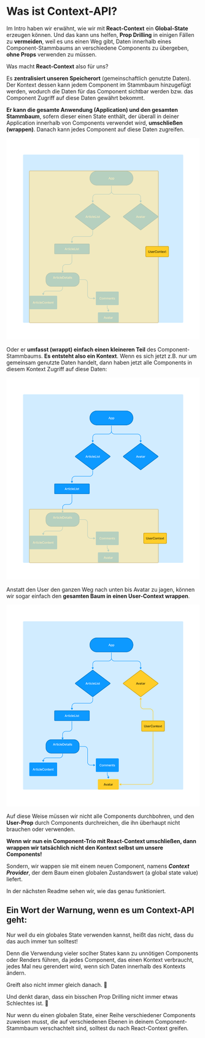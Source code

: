 #  Was ist Context-API?


Im Intro haben wir erwähnt, wie wir mit **React-Context** ein **Global-State** erzeugen können. Und das kann uns helfen, **Prop Drilling** in einigen Fällen zu **vermeiden**, weil es uns einen Weg gibt, Daten innerhalb eines Component-Stammbaums an verschiedene Components zu übergeben, **ohne Props** verwenden zu müssen.
  
Was macht **React-Context** also für uns?

Es **zentralisiert unseren Speicherort** (gemeinschaftlich genutzte Daten). Der Kontext dessen kann jedem Component im Stammbaum hinzugefügt werden, wodurch die Daten für das Component sichtbar werden bzw. das Component Zugriff auf diese Daten gewährt bekommt. 

**Er kann die gesamte Anwendung (Application) und den gesamten Stammbaum**, sofern dieser einen State enthält, der überall in deiner Application innerhalb von Components verwendet wird, **umschließen (wrappen)**. Danach kann jedes Component auf diese Daten zugreifen.

![Context Wrap](../images/UserContext-Wrap.png)

Oder er **umfasst (wrappt) einfach einen kleineren Teil** des Component-Stammbaums. **Es entsteht also ein Kontext**.
Wenn es sich jetzt z.B. nur um gemeinsam genutzte Daten handelt, dann haben jetzt alle Components in diesem Kontext Zugriff auf diese Daten:

![Context Wrap](../images/Context-Wrap-where-needed.png)

Anstatt den User den ganzen Weg nach unten bis Avatar zu jagen, können wir sogar einfach den **gesamten Baum in einen User-Context wrappen**.

![Context Wrap](../images/Best-Context.png)

Auf diese Weise müssen wir nicht alle Components durchbohren, und den **User-Prop** durch Components durchreichen, die ihn überhaupt nicht brauchen oder verwenden.

**Wenn wir nun ein Component-Trio mit React-Context umschließen, dann wrappen wir tatsächlich nicht den Kontext selbst um unsere Components!**

Sondern, wir wappen sie mit einem neuen Component, namens ***Context Provider***, der dem Baum einen globalen Zustandswert (a global state value) liefert.

In der nächsten Readme sehen wir, wie das genau funktioniert.


##  Ein Wort der Warnung, wenn es um Context-API geht:


Nur weil du ein globales State verwenden kannst, heißt das nicht, dass du das auch immer tun solltest!

Denn die Verwendung vieler soclher States kann zu unnötigen Components oder Renders führen, da jedes Component, das einen Kontext verbraucht, jedes Mal neu gerendert wird, wenn sich Daten innerhalb des Kontexts ändern.

Greift also nicht immer gleich danach. 👺

Und denkt daran, dass ein bisschen Prop Drilling nicht immer etwas Schlechtes ist. 🧐

Nur wenn du einen globalen State, einer Reihe verschiedener Components zuweisen musst, die auf verschiedenen Ebenen in deinem Component-Stammbaum verschachtelt sind, solltest du nach React-Context greifen.
